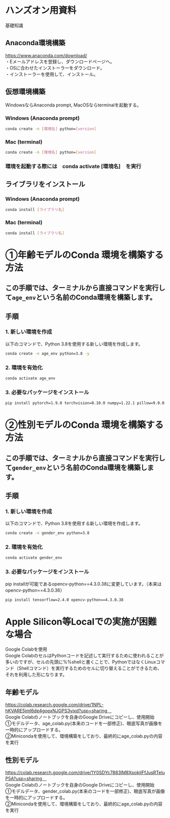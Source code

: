 # ハンズオン用資料
基礎知識
## Anaconda環境構築
https://www.anaconda.com/download/ <br>
・Eメールアドレスを登録し、ダウンロードページヘ。<br>
・OSに合わせたインストーラーをダウンロード。<br>
・インストーラーを使用して、インストール。<br>

## 仮想環境構築
WindowsならAnaconda prompt, MacOSならterminalを起動する。<br>
### Windows (Anaconda prompt)<br>
```bash
conda create -n [環境名] python=[version]
```
### Mac (terminal)<br>
```bash
conda create -n [環境名] python=[version]
```
### 環境を起動する際には　conda activate [環境名]　を実行<br>

## ライブラリをインストール
### Windows (Anaconda prompt)<br>
```bash
conda install [ライブラリ名]
```
### Mac (terminal)<br>
```bash
conda install [ライブラリ名]
```

# ①年齢モデルのConda 環境を構築する方法<br>
この手順では、ターミナルから直接コマンドを実行して`age_env`という名前のConda環境を構築します。<br>
---
## 手順
### 1. 新しい環境を作成
以下のコマンドで、Python 3.8を使用する新しい環境を作成します。<br>
```bash
conda create -n age_env python=3.8 -y
```
### 2. 環境を有効化
```bash
conda activate age_env
```
### 3. 必要なパッケージをインストール
```bash
pip install pytorch=1.9.0 torchvision=0.10.0 numpy=1.22.1 pillow=9.0.0 tqdm=4.62.3 ipywidgets=8.0.2 timm==0.5.4 opencv-python
```

# ②性別モデルのConda 環境を構築する方法<br>
この手順では、ターミナルから直接コマンドを実行して`gender_env`という名前のConda環境を構築します。<br>
---
## 手順
### 1. 新しい環境を作成
以下のコマンドで、Python 3.8を使用する新しい環境を作成します。<br>
```bash
conda create -n gender_env python=3.8
```
### 2. 環境を有効化
```bash
conda activate gender_env
```
### 3. 必要なパッケージをインストール
pip installが可能であるopencv-python==4.3.0.38に変更しています。（本来はopencv-python==4.3.0.36）<br>
```bash
pip install tensorflow=2.4.0 opencv-python==4.3.0.38
```

# Apple Silicon等Localでの実施が困難な場合
Google Colabを使用<br>
Google ColabのセルはPythonコードを記述して実行するために使われることが多いのですが、セルの先頭に%%shellと書くことで、PythonではなくLinuxコマンド（Shellコマンド）を実行するためのセルに切り替えることができるため、それを利用した形になります。<br>
## 年齢モデル
https://colab.research.google.com/drive/1NPL-hKVARE5jmI6de4gopxNJGPS3yixd?usp=sharing　<br>
Google Colabのノートブックを自身のGoogle Driveにコピーし、使用開始　<br>
①モデルデータ、age_colab.py(本来のコードを一部修正)、眼底写真が画像を一時的にアップロードする。<br>
②Minicondaを使用して、環境構築をしており、最終的にage_colab.pyの内容を実行<br>

## 性別モデル
https://colab.research.google.com/drive/1Y0SDYc7883lM8XpokjIFfJusRTeluP5A?usp=sharing　<br>
Google Colabのノートブックを自身のGoogle Driveにコピーし、使用開始　<br>
①モデルデータ、gender_colab.py(本来のコードを一部修正)、眼底写真が画像を一時的にアップロードする。<br>
②Minicondaを使用して、環境構築をしており、最終的にage_colab.pyの内容を実行<br>
